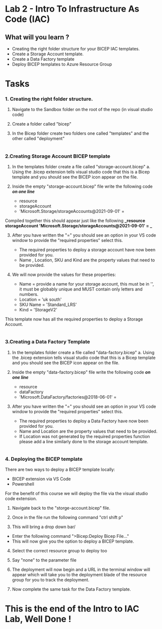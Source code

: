 # Lab 2 - Intro To Infrastructure As Code (IAC)

## What will you learn ?

- Creating the right folder structure for your BICEP IAC templates.
- Create a Storage Account template. 
- Create a Data Factory template
- Deploy BICEP templates to Azure Resource Group


# Tasks

### 1. Creating the right folder structure. 

1. Navigate to the Sandbox folder on the root of the repo (in visual studio code)

2. Create a folder called "bicep"

3. In the Bicep folder create two folders one called "templates" and the other called "deployment"


#

### 2.Creating Storage Account BICEP template

1. In the templates folder create a file called "storage-account.bicep"
    a. Using the .bicep extension tells visual studio code that this is a Bicep template and you should see the BICEP icon appear on the file.


2. Inside the empty "storage-account.bicep" file write the following code **_on one line_**
    - resource 
    - storageAccount
    - 'Microsoft.Storage/storageAccounts@2021-09-01' =

Compiled together this should appear just like the following **_resource storageAccount 'Microsoft.Storage/storageAccounts@2021-09-01' = _**

3. After you have written the "=" you should see an option in your VS code window to provide the "required properties" select this.
   - The required properties to deploy a storage account have now been provided for you.
   - Name , Location, SKU and Kind are the property values that need to be provided.

4. We will now provide the values for these properties:
    - Name = provide a name for your storage account, this must be in '', it must be globably unique and MUST contain only letters and numbers.
    - Location = 'uk south'
    - SKU Name = 'Standard_LRS'
    - Kind = 'StorageV2'

This template now has all the required properties to deploy a Storage Account.


# 

### 3.Creating a Data Factory Template
 
1. In the templates folder create a file called "data-factory.bicep"
    a. Using the .bicep extension tells visual studio code that this is a Bicep template and you should see the BICEP icon appear on the file.


2. Inside the empty "data-factory.bicep" file write the following code **_on one line_**
    - resource 
    - dataFactory
    - 'Microsoft.DataFactory/factories@2018-06-01' =

3. After you have written the "=" you should see an option in your VS code window to provide the "required properties" select this.
   - The required properties to deploy a Data Factory have now been provided for you.
   - Name and Location are the property values that need to be provided. 
   - If Location was not generated by the required properties function please add a line similarly done to the storage account template.

#

### 4. Deploying the BICEP template

There are two ways to deploy a BICEP template locally:
- BICEP extension via VS Code
- Powershell

For the benefit of this course we will deploy the file via the visual studio code extension.

1. Navigate back to the "storge-account.bicep" file.

2. Once in the file run the following command "ctrl shift p"

3. This will bring a drop down bar/ 
- Enter the following command ">Bicep:Deploy Bicep File..."
- This will now give you the option to deploy a BICEP template.

4. Select the correct resource group to deploy too

5. Say "none" to the parameter file

6. The deployment will now begin and a URL in the terminal window will appear which will take you to the deployment blade of the resource group for you to track the deployment.

7. Now complete the same task for the Data Factory template.




#
#

# This is the end of the Intro to IAC Lab, Well Done !